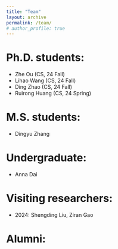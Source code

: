 ```yaml
---
title: "Team"
layout: archive
permalink: /team/
# author_profile: true
---
```


# Ph.D. students:  
* Zhe Ou (CS, 24 Fall)  
* Lihao Wang (CS, 24 Fall)  
* Ding Zhao (CS, 24 Fall)  
* Ruirong Huang (CS, 24 Spring)  

# M.S. students:  
* Dingyu Zhang   

# Undergraduate:  
* Anna Dai  

# Visiting researchers:
* 2024: Shengding Liu, Ziran Gao

# Alumni: